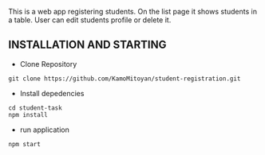 This is a web app registering students.
On the list page it shows students in a table.
User can edit students profile or delete it.

## INSTALLATION AND STARTING

- Clone Repository
```
git clone https://github.com/KamoMitoyan/student-registration.git
```
- Install depedencies

```
cd student-task
npm install

```
- run application

```
npm start
```